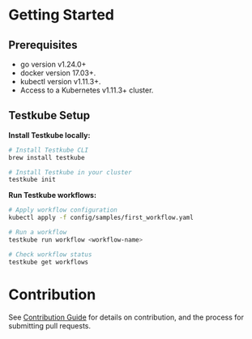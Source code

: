 # Getting Started

## Prerequisites
- go version v1.24.0+
- docker version 17.03+.
- kubectl version v1.11.3+.
- Access to a Kubernetes v1.11.3+ cluster.

## Testkube Setup

**Install Testkube locally:**
```sh
# Install Testkube CLI
brew install testkube

# Install Testkube in your cluster
testkube init
```

**Run Testkube workflows:**
```sh
# Apply workflow configuration
kubectl apply -f config/samples/first_workflow.yaml

# Run a workflow
testkube run workflow <workflow-name>

# Check workflow status
testkube get workflows
```

# Contribution

See [Contribution Guide](https://github.com/agentic-layer/agent-runtime-operator?tab=contributing-ov-file) for details on contribution, and the process for submitting pull requests.


